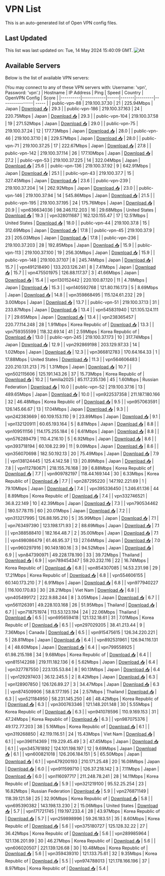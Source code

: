 # VPN List

This is an auto-generated list of Open VPN config files.

## Last Updated

This list was last updated on: Tue, 14 May 2024 15:40:09 GMT.
![Alt](https://repobeats.axiom.co/api/embed/186b98318ef1479477931607c1ad7d823f12451f.svg "Repobeats analytics image")

## Available Servers

Below is the list of available VPN servers:

(You may connect to any of these VPN servers with: Username: 'vpn', Password: 'vpn'.)
| Hostname | IP Address | Ping | Speed | Country | OpenVPN Config | Score |
|----------|------------|------|-------|---------|----------------| ----- |
| public-vpn-88 | 219.100.37.30 | 21 | 225.94Mbps | Japan | [Download 📥](./configs/server_0_JP.ovpn) | 29.3 |
| public-vpn-186 | 219.100.37.163 | 24 | 220.75Mbps | Japan | [Download 📥](./configs/server_1_JP.ovpn) | 29.3 |
| public-vpn-104 | 219.100.37.58 | 19 | 271.52Mbps | Japan | [Download 📥](./configs/server_2_JP.ovpn) | 29.0 |
| public-vpn-75 | 219.100.37.24 | 12 | 177.73Mbps | Japan | [Download 📥](./configs/server_3_JP.ovpn) | 28.0 |
| public-vpn-46 | 219.100.37.10 | 8 | 229.57Mbps | Japan | [Download 📥](./configs/server_4_JP.ovpn) | 28.0 |
| public-vpn-71 | 219.100.37.25 | 17 | 222.67Mbps | Japan | [Download 📥](./configs/server_5_JP.ovpn) | 27.8 |
| public-vpn-142 | 219.100.37.114 | 26 | 177.10Mbps | Japan | [Download 📥](./configs/server_6_JP.ovpn) | 27.2 |
| public-vpn-53 | 219.100.37.225 | 14 | 322.04Mbps | Japan | [Download 📥](./configs/server_7_JP.ovpn) | 25.6 |
| public-vpn-136 | 219.100.37.92 | 9 | 642.91Mbps | Japan | [Download 📥](./configs/server_8_JP.ovpn) | 25.1 |
| public-vpn-43 | 219.100.37.7 | 15 | 327.45Mbps | Japan | [Download 📥](./configs/server_9_JP.ovpn) | 23.6 |
| public-vpn-239 | 219.100.37.204 | 14 | 262.92Mbps | Japan | [Download 📥](./configs/server_10_JP.ovpn) | 23.0 |
| public-vpn-146 | 219.100.37.94 | 14 | 545.86Mbps | Japan | [Download 📥](./configs/server_11_JP.ovpn) | 21.5 |
| public-vpn-195 | 219.100.37.195 | 24 | 175.76Mbps | Japan | [Download 📥](./configs/server_12_JP.ovpn) | 20.9 |
| vpn636634036 | 98.246.112.203 | 16 | 29.68Mbps | United States | [Download 📥](./configs/server_13_US.ovpn) | 19.3 |
| vpn328011687 | 162.120.155.47 | 17 | 12.51Mbps | United States | [Download 📥](./configs/server_14_US.ovpn) | 18.0 |
| public-vpn-44 | 219.100.37.8 | 15 | 312.69Mbps | Japan | [Download 📥](./configs/server_15_JP.ovpn) | 17.8 |
| public-vpn-45 | 219.100.37.9 | 23 | 205.03Mbps | Japan | [Download 📥](./configs/server_16_JP.ovpn) | 17.8 |
| public-vpn-236 | 219.100.37.203 | 28 | 192.85Mbps | Japan | [Download 📥](./configs/server_17_JP.ovpn) | 15.9 |
| public-vpn-113 | 219.100.37.100 | 19 | 256.30Mbps | Japan | [Download 📥](./configs/server_18_JP.ovpn) | 15.9 |
| public-vpn-148 | 219.100.37.107 | 8 | 245.74Mbps | Japan | [Download 📥](./configs/server_19_JP.ovpn) | 15.7 |
| vpn491218490 | 133.203.126.241 | 8 | 7.41Mbps | Japan | [Download 📥](./configs/server_20_JP.ovpn) | 15.7 |
| vpn475501975 | 126.88.117.37 | 3 | 41.66Mbps | Japan | [Download 📥](./configs/server_21_JP.ovpn) | 15.4 |
| vpn130152442 | 220.100.87.120 | 11 | 4.78Mbps | Japan | [Download 📥](./configs/server_22_JP.ovpn) | 15.3 |
| vpn140592768 | 121.80.116.173 | 5 | 8.69Mbps | Japan | [Download 📥](./configs/server_23_JP.ovpn) | 14.8 |
| vpn359868495 | 115.124.61.232 | 29 | 3.00Mbps | Japan | [Download 📥](./configs/server_24_JP.ovpn) | 13.7 |
| public-vpn-51 | 219.100.37.13 | 31 | 233.87Mbps | Japan | [Download 📥](./configs/server_25_JP.ovpn) | 13.4 |
| vpn545831940 | 121.105.124.111 | 7 | 29.65Mbps | Japan | [Download 📥](./configs/server_26_JP.ovpn) | 13.4 |
| vpn238365457 | 220.77.114.248 | 28 | 1.91Mbps | Korea Republic of | [Download 📥](./configs/server_27_KR.ovpn) | 13.3 |
| vpn759355599 | 118.32.69.14 | 41 | 2.59Mbps | Korea Republic of | [Download 📥](./configs/server_28_KR.ovpn) | 13.0 |
| public-vpn-245 | 219.100.37.173 | 10 | 317.74Mbps | Japan | [Download 📥](./configs/server_29_JP.ovpn) | 12.9 |
| vpn292869198 | 203.129.97.33 | 14 | 1.02Mbps | Japan | [Download 📥](./configs/server_30_JP.ovpn) | 12.3 |
| vpn366812783 | 170.64.164.33 | 1 | 17.88Mbps | United States | [Download 📥](./configs/server_31_US.ovpn) | 11.3 |
| vpn564606483 | 220.210.131.213 | 75 | 1.31Mbps | Japan | [Download 📥](./configs/server_32_JP.ovpn) | 10.7 |
| vpn502115606 | 125.191.143.26 | 37 | 15.73Mbps | Korea Republic of | [Download 📥](./configs/server_33_KR.ovpn) | 10.2 |
| familia2025 | 85.117.235.136 | 45 | 1.60Mbps | Russian Federation | [Download 📥](./configs/server_34_RU.ovpn) | 10.0 |
| public-vpn-52 | 219.100.37.16 | 13 | 489.65Mbps | Japan | [Download 📥](./configs/server_35_JP.ovpn) | 10.0 |
| vpn922537358 | 211.187.180.166 | 32 | 46.48Mbps | Korea Republic of | [Download 📥](./configs/server_36_KR.ovpn) | 9.5 |
| vpn957063591 | 126.145.66.67 | 13 | 17.04Mbps | Japan | [Download 📥](./configs/server_37_JP.ovpn) | 9.3 |
| vpn242383669 | 60.109.153.110 | 9 | 23.89Mbps | Japan | [Download 📥](./configs/server_38_JP.ovpn) | 9.1 |
| vpn132120911 | 60.65.193.164 | 5 | 8.81Mbps | Japan | [Download 📥](./configs/server_39_JP.ovpn) | 8.8 |
| vpn109511156 | 114.175.255.184 | 6 | 6.61Mbps | Japan | [Download 📥](./configs/server_40_JP.ovpn) | 8.8 |
| vpn576289479 | 110.4.216.10 | 5 | 6.92Mbps | Japan | [Download 📥](./configs/server_41_JP.ovpn) | 8.6 |
| vpn393718194 | 60.108.22.99 | 11 | 9.09Mbps | Japan | [Download 📥](./configs/server_42_JP.ovpn) | 8.6 |
| vpn356070698 | 182.50.192.13 | 20 | 75.49Mbps | Japan | [Download 📥](./configs/server_43_JP.ovpn) | 7.9 |
| vpn138124445 | 125.4.142.58 | 13 | 20.89Mbps | Japan | [Download 📥](./configs/server_44_JP.ovpn) | 7.8 |
| vpn112780671 | 218.155.76.168 | 39 | 6.88Mbps | Korea Republic of | [Download 📥](./configs/server_45_KR.ovpn) | 7.7 |
| vpn909782197 | 118.44.169.144 | 30 | 6.33Mbps | Korea Republic of | [Download 📥](./configs/server_46_KR.ovpn) | 7.7 |
| vpn287295220 | 147.192.221.69 | 1 | 79.10Mbps | Japan | [Download 📥](./configs/server_47_JP.ovpn) | 7.4 |
| vpn395336450 | 1.246.61.136 | 44 | 8.89Mbps | Korea Republic of | [Download 📥](./configs/server_48_KR.ovpn) | 7.4 |
| vpn332746521 | 36.8.22.149 | 10 | 42.39Mbps | Japan | [Download 📥](./configs/server_49_JP.ovpn) | 7.3 |
| vpn790534462 | 180.57.78.115 | 60 | 20.01Mbps | Japan | [Download 📥](./configs/server_50_JP.ovpn) | 7.2 |
| vpn313217995 | 126.88.195.210 | 5 | 35.99Mbps | Japan | [Download 📥](./configs/server_51_JP.ovpn) | 7.1 |
| vpn763497390 | 123.198.171.93 | 2 | 88.69Mbps | Japan | [Download 📥](./configs/server_52_JP.ovpn) | 7.1 |
| vpn388588410 | 182.164.48.7 | 2 | 35.00Mbps | Japan | [Download 📥](./configs/server_53_JP.ovpn) | 7.1 |
| vpn498086479 | 61.46.95.37 | 13 | 27.64Mbps | Japan | [Download 📥](./configs/server_54_JP.ovpn) | 7.0 |
| vpn960297916 | 90.149.180.16 | 3 | 94.52Mbps | Japan | [Download 📥](./configs/server_55_JP.ovpn) | 6.9 |
| vpn847390971 | 49.228.178.190 | 33 | 39.72Mbps | Thailand | [Download 📥](./configs/server_56_TH.ovpn) | 6.9 |
| vpn789454347 | 59.20.232.116 | 22 | 16.74Mbps | Korea Republic of | [Download 📥](./configs/server_57_KR.ovpn) | 6.8 |
| vpn854307085 | 14.53.231.98 | 29 | 17.21Mbps | Korea Republic of | [Download 📥](./configs/server_58_KR.ovpn) | 6.8 |
| vpn554606155 | 60.140.173.210 | 7 | 6.91Mbps | Japan | [Download 📥](./configs/server_59_JP.ovpn) | 6.8 |
| vpn977940227 | 116.100.170.83 | 30 | 28.21Mbps | Viet Nam | [Download 📥](./configs/server_60_VN.ovpn) | 6.8 |
| vpn405499172 | 222.9.88.244 | 8 | 3.05Mbps | Japan | [Download 📥](./configs/server_61_JP.ovpn) | 6.7 |
| vpn561126391 | 49.228.103.168 | 26 | 51.95Mbps | Thailand | [Download 📥](./configs/server_62_TH.ovpn) | 6.7 |
| vpn718751974 | 113.53.123.194 | 24 | 22.06Mbps | Thailand | [Download 📥](./configs/server_63_TH.ovpn) | 6.5 |
| vpn695659418 | 121.132.18.61 | 31 | 7.01Mbps | Korea Republic of | [Download 📥](./configs/server_64_KR.ovpn) | 6.5 |
| vpn297029205 | 38.41.213.44 | 9 | 7.36Mbps | Canada | [Download 📥](./configs/server_65_CA.ovpn) | 6.5 |
| vpn915475615 | 126.34.220.221 | 5 | 28.81Mbps | Japan | [Download 📥](./configs/server_66_JP.ovpn) | 6.4 |
| vpn892531961 | 126.94.116.131 | 4 | 48.60Mbps | Japan | [Download 📥](./configs/server_67_JP.ovpn) | 6.4 |
| vpn799558925 | 61.98.215.198 | 34 | 9.68Mbps | Korea Republic of | [Download 📥](./configs/server_68_KR.ovpn) | 6.4 |
| vpn815142268 | 219.111.182.136 | 6 | 5.62Mbps | Japan | [Download 📥](./configs/server_69_JP.ovpn) | 6.4 |
| vpn327787550 | 223.135.53.84 | 8 | 90.13Mbps | Japan | [Download 📥](./configs/server_70_JP.ovpn) | 6.4 |
| vpn129297403 | 36.12.245.5 | 2 | 8.42Mbps | Japan | [Download 📥](./configs/server_71_JP.ovpn) | 6.3 |
| vpn128907850 | 126.126.89.27 | 3 | 34.47Mbps | Japan | [Download 📥](./configs/server_72_JP.ovpn) | 6.3 |
| vpn874509906 | 58.8.177.195 | 24 | 2.57Mbps | Thailand | [Download 📥](./configs/server_73_TH.ovpn) | 6.3 |
| vpn521184950 | 58.231.145.250 | 46 | 48.42Mbps | Korea Republic of | [Download 📥](./configs/server_74_KR.ovpn) | 6.3 |
| vpn300763346 | 121.148.201.148 | 30 | 5.55Mbps | Korea Republic of | [Download 📥](./configs/server_75_KR.ovpn) | 6.3 |
| vpn941078596 | 110.9.169.153 | 31 | 47.24Mbps | Korea Republic of | [Download 📥](./configs/server_76_KR.ovpn) | 6.3 |
| vpn987075376 | 49.172.77.203 | 38 | 5.16Mbps | Korea Republic of | [Download 📥](./configs/server_77_KR.ovpn) | 6.1 |
| vpn319268850 | 42.119.116.51 | 24 | 15.43Mbps | Viet Nam | [Download 📥](./configs/server_78_VN.ovpn) | 6.1 |
| vpn396114369 | 119.229.45.49 | 3 | 47.45Mbps | Japan | [Download 📥](./configs/server_79_JP.ovpn) | 6.1 |
| vpn345761892 | 124.101.198.197 | 12 | 9.69Mbps | Japan | [Download 📥](./configs/server_80_JP.ovpn) | 6.1 |
| vpn600821018 | 126.206.184.151 | 5 | 65.50Mbps | Japan | [Download 📥](./configs/server_81_JP.ovpn) | 6.1 |
| vpn479200193 | 210.171.25.48 | 20 | 16.08Mbps | Japan | [Download 📥](./configs/server_82_JP.ovpn) | 6.0 |
| vpn911599710 | 126.37.218.142 | 3 | 7.11Mbps | Japan | [Download 📥](./configs/server_83_JP.ovpn) | 6.0 |
| vpn116097717 | 211.248.78.241 | 28 | 14.11Mbps | Korea Republic of | [Download 📥](./configs/server_84_KR.ovpn) | 5.9 |
| vpn321219100 | 95.52.25.254 | 23 | 16.82Mbps | Russian Federation | [Download 📥](./configs/server_85_RU.ovpn) | 5.9 |
| vpn276871149 | 118.39.121.58 | 25 | 32.90Mbps | Korea Republic of | [Download 📥](./configs/server_86_KR.ovpn) | 5.8 |
| vpn695390382 | 143.198.13.230 | 2 | 15.06Mbps | United States | [Download 📥](./configs/server_87_US.ovpn) | 5.7 |
| vpn171721745 | 119.197.233.4 | 28 | 43.97Mbps | Korea Republic of | [Download 📥](./configs/server_88_KR.ovpn) | 5.7 |
| vpn259898996 | 59.26.183.51 | 35 | 8.60Mbps | Korea Republic of | [Download 📥](./configs/server_89_KR.ovpn) | 5.6 |
| vpn375180727 | 125.128.32.22 | 27 | 36.42Mbps | Korea Republic of | [Download 📥](./configs/server_90_KR.ovpn) | 5.6 |
| vpn289985964 | 121.136.201.99 | 30 | 46.27Mbps | Korea Republic of | [Download 📥](./configs/server_91_KR.ovpn) | 5.6 |
| vpn606020507 | 221.139.126.68 | 30 | 10.48Mbps | Korea Republic of | [Download 📥](./configs/server_92_KR.ovpn) | 5.6 |
| vpn359439310 | 121.133.75.61 | 32 | 9.35Mbps | Korea Republic of | [Download 📥](./configs/server_93_KR.ovpn) | 5.5 |
| vpn974788013 | 121.178.166.196 | 37 | 8.97Mbps | Korea Republic of | [Download 📥](./configs/server_94_KR.ovpn) | 5.4 |
